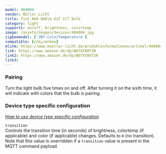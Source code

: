 ```yaml
---
model: 404004
vendor: Müller Licht 
title: Tint A60 806lm E27 CCT Bulb
category: light
supports: on/off, brightness, colortemp
image: /assets/images/devices/404004.jpg
zigbeemodel: ['ZBT-ColorTemperature']
compatible: [z2m,conbee]
mlink: https://www.mueller-licht.de/produktinformationen/artikel/404004/
link: https://www.amazon.de/dp/B07XCNXT2N
link2: https://www.amazon.de/dp/B07XCNXT2N
link3: 
---
```

### Pairing
Turn the light bulb five times on and off. After turning it on the sixth time,
it will indicate with colors that the bulb is pairing.


### Device type specific configuration
*[How to use device type specific configuration](https://www.zigbee2mqtt.io/information/configuration)*


`transition`   
Controls the transition time (in seconds) of brightness,
colortemp (if applicable) and color (if applicable) changes. Defaults to `0` (no transition).
Note that this value is overridden if a `transition` value is present in the MQTT command payload. 
